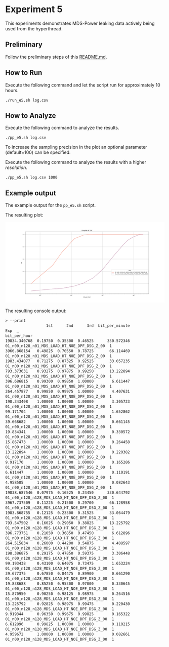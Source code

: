 # Experiment 5
This experiments demonstrates MDS-Power leaking data actively being used from the hyperthread.

## Preliminary
Follow the preliminary steps of this [README.md](../README.md).

## How to Run
Execute the following command and let the script run for approximately 10 hours.

```
./run_e5.sh log.csv
```

## How to Analyze

Execute the following command to analyze the results.
```
./pp_e5.sh log.csv
```

To increase the sampling precision in the plot an optional parameter (default=100) can be specified.

Execute the following command to analyze the results with a higher *resolution*.
```
./pp_e5.sh log.csv 1000
```

## Example output
The example output for the `pp_e5.sh` script.

The resulting plot:

![E5.png](reference/E5.png)

The resulting console output:
```
> --print 
                  1st      2nd      3rd  bit_per_minute                                            Exp  _
bit_per_hour                                                                                             
19834.340768  0.19750  0.35300  0.46525      330.572346   01_n00_n128_n01_MDS_LOAD_HT_NOE_DPF_DSG_Z_00  1
3966.868154   0.49825  0.70550  0.78725       66.114469   01_n00_n128_n01_MDS_LOAD_HT_NOE_DPF_DSG_Z_00  1
1983.434077   0.71275  0.87325  0.92525       33.057235   01_n00_n128_n01_MDS_LOAD_HT_NOE_DPF_DSG_Z_00  1
793.373631    0.93275  0.97875  0.99250       13.222894   01_n00_n128_n01_MDS_LOAD_HT_NOE_DPF_DSG_Z_00  1
396.686815    0.99300  0.99850  1.00000        6.611447   01_n00_n128_n01_MDS_LOAD_HT_NOE_DPF_DSG_Z_00  1
264.457877    0.99850  0.99975  1.00000        4.407631   01_n00_n128_n01_MDS_LOAD_HT_NOE_DPF_DSG_Z_00  1
198.343408    1.00000  1.00000  1.00000        3.305723   01_n00_n128_n01_MDS_LOAD_HT_NOE_DPF_DSG_Z_00  1
99.171704     1.00000  1.00000  1.00000        1.652862   01_n00_n128_n01_MDS_LOAD_HT_NOE_DPF_DSG_Z_00  1
39.668682     1.00000  1.00000  1.00000        0.661145   01_n00_n128_n01_MDS_LOAD_HT_NOE_DPF_DSG_Z_00  1
19.834341     1.00000  1.00000  1.00000        0.330572   01_n00_n128_n01_MDS_LOAD_HT_NOE_DPF_DSG_Z_00  1
15.867473     1.00000  1.00000  1.00000        0.264458   01_n00_n128_n01_MDS_LOAD_HT_NOE_DPF_DSG_Z_00  1
13.222894     1.00000  1.00000  1.00000        0.220382   01_n00_n128_n01_MDS_LOAD_HT_NOE_DPF_DSG_Z_00  1
9.917170      1.00000  1.00000  1.00000        0.165286   01_n00_n128_n01_MDS_LOAD_HT_NOE_DPF_DSG_Z_00  1
6.611447      1.00000  1.00000  1.00000        0.110191   01_n00_n128_n01_MDS_LOAD_HT_NOE_DPF_DSG_Z_00  1
4.958585      1.00000  1.00000  1.00000        0.082643   01_n00_n128_n01_MDS_LOAD_HT_NOE_DPF_DSG_Z_00  1
19838.687546  0.07975  0.16525  0.24450      330.644792  01_n00_n128_n128_MDS_LOAD_HT_NOE_DPF_DSG_Z_00  1
3967.737509   0.11225  0.21500  0.29700       66.128958  01_n00_n128_n128_MDS_LOAD_HT_NOE_DPF_DSG_Z_00  1
1983.868755   0.12125  0.23300  0.31525       33.064479  01_n00_n128_n128_MDS_LOAD_HT_NOE_DPF_DSG_Z_00  1
793.547502    0.16025  0.29050  0.38825       13.225792  01_n00_n128_n128_MDS_LOAD_HT_NOE_DPF_DSG_Z_00  1
396.773751    0.21050  0.36850  0.47450        6.612896  01_n00_n128_n128_MDS_LOAD_HT_NOE_DPF_DSG_Z_00  1
264.515834    0.26000  0.44200  0.54875        4.408597  01_n00_n128_n128_MDS_LOAD_HT_NOE_DPF_DSG_Z_00  1
198.386875    0.29175  0.47850  0.59375        3.306448  01_n00_n128_n128_MDS_LOAD_HT_NOE_DPF_DSG_Z_00  1
99.193438     0.43100  0.64075  0.73475        1.653224  01_n00_n128_n128_MDS_LOAD_HT_NOE_DPF_DSG_Z_00  1
39.677375     0.67850  0.84475  0.89900        0.661290  01_n00_n128_n128_MDS_LOAD_HT_NOE_DPF_DSG_Z_00  1
19.838688     0.85250  0.95300  0.97000        0.330645  01_n00_n128_n128_MDS_LOAD_HT_NOE_DPF_DSG_Z_00  1
15.870950     0.90250  0.98125  0.98975        0.264516  01_n00_n128_n128_MDS_LOAD_HT_NOE_DPF_DSG_Z_00  1
13.225792     0.92825  0.98975  0.99475        0.220430  01_n00_n128_n128_MDS_LOAD_HT_NOE_DPF_DSG_Z_00  1
9.919344      0.96350  0.99675  0.99825        0.165322  01_n00_n128_n128_MDS_LOAD_HT_NOE_DPF_DSG_Z_00  1
6.612896      0.99825  1.00000  1.00000        0.110215  01_n00_n128_n128_MDS_LOAD_HT_NOE_DPF_DSG_Z_00  1
4.959672      1.00000  1.00000  1.00000        0.082661  01_n00_n128_n128_MDS_LOAD_HT_NOE_DPF_DSG_Z_00  1
```
